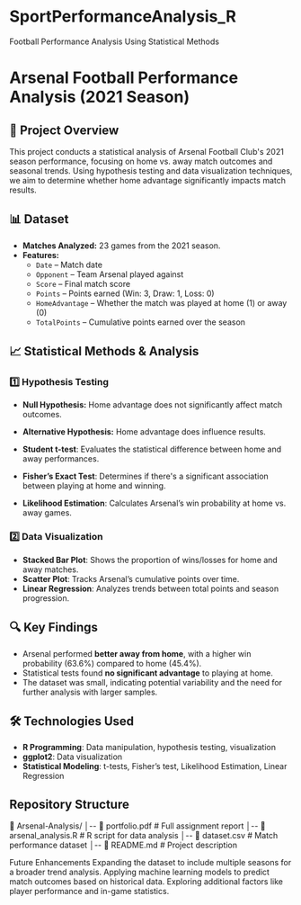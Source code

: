 # SportPerformanceAnalysis_R
Football Performance Analysis Using Statistical Methods


# Arsenal Football Performance Analysis (2021 Season)

## 📌 Project Overview
This project conducts a statistical analysis of Arsenal Football Club's 2021 season performance, focusing on home vs. away match outcomes and seasonal trends. Using hypothesis testing and data visualization techniques, we aim to determine whether home advantage significantly impacts match results.

## 📊 Dataset
- **Matches Analyzed:** 23 games from the 2021 season.
- **Features:**  
  - `Date` – Match date  
  - `Opponent` – Team Arsenal played against  
  - `Score` – Final match score  
  - `Points` – Points earned (Win: 3, Draw: 1, Loss: 0)  
  - `HomeAdvantage` – Whether the match was played at home (1) or away (0)  
  - `TotalPoints` – Cumulative points earned over the season  

## 📈 Statistical Methods & Analysis
### **1️⃣ Hypothesis Testing**
- **Null Hypothesis:** Home advantage does not significantly affect match outcomes.  
- **Alternative Hypothesis:** Home advantage does influence results.  

- **Student t-test**: Evaluates the statistical difference between home and away performances.  
- **Fisher’s Exact Test**: Determines if there's a significant association between playing at home and winning.  
- **Likelihood Estimation**: Calculates Arsenal’s win probability at home vs. away games.  

### **2️⃣ Data Visualization**
- **Stacked Bar Plot**: Shows the proportion of wins/losses for home and away matches.
- **Scatter Plot**: Tracks Arsenal’s cumulative points over time.
- **Linear Regression**: Analyzes trends between total points and season progression.

## 🔍 Key Findings
- Arsenal performed **better away from home**, with a higher win probability (63.6%) compared to home (45.4%).
- Statistical tests found **no significant advantage** to playing at home.
- The dataset was small, indicating potential variability and the need for further analysis with larger samples.

## 🛠️ Technologies Used
- **R Programming**: Data manipulation, hypothesis testing, visualization
- **ggplot2**: Data visualization
- **Statistical Modeling**: t-tests, Fisher’s test, Likelihood Estimation, Linear Regression

## Repository Structure

📂 Arsenal-Analysis/ │-- 📄 portfolio.pdf # Full assignment report
│-- 📄 arsenal_analysis.R # R script for data analysis
│-- 📄 dataset.csv # Match performance dataset
│-- 📄 README.md # Project description


Future Enhancements
Expanding the dataset to include multiple seasons for a broader trend analysis.
Applying machine learning models to predict match outcomes based on historical data.
Exploring additional factors like player performance and in-game statistics.
